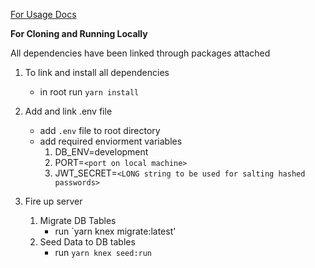 [For Usage Docs](http://simpsonsaysapidocs.surge.sh/)

**For Cloning and Running Locally**

All dependencies have been linked through packages attached
1. To link and install all dependencies
    * in root run `yarn install`
    
1. Add and link .env file
    * add `.env` file to root directory
    * add required enviorment variables
        1. DB_ENV=development
        1. PORT=`<port on local machine>`
        1. JWT_SECRET=`<LONG string to be used for salting hashed passwords>`
        
1. Fire up server
    1. Migrate DB Tables
        * run `yarn knex migrate:latest'
    1. Seed Data to DB tables
        * run `yarn knex seed:run`
    